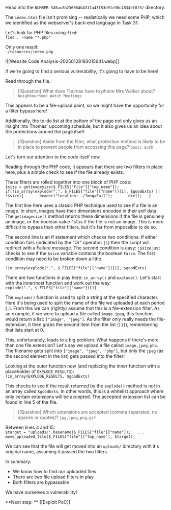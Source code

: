 Head into the `NUMBER-345ac8b236064b431fa43f53d91c98c4834ef8f3/` directory.  

The `index.html` file isn't promising -- realistically we need some PHP, which we identified as the webserver's back-end language in Task 31.

Let's look for PHP files using `find`:  
`find . -name "*.php"`  

Only one result:  
`./resources/index.php`

![[Website Code Analysis-20250128193015641.webp]]

If we're going to find a serious vulnerability, it's going to have to be here!

Read through the file.

> [!Question]
>What does Thomas have to phone Mrs Walker about?
>`Neighbourhood Watch Meetings`

This appears to be a file-upload point, so we might have the opportunity for a filter bypass here!

Additionally, the to-do list at the bottom of the page not only gives us an insight into Thomas' upcoming schedule, but it also gives us an idea about the protections around the page itself.

> [!Question]
>Aside from the filter, what protection method is likely to be in place to prevent people from accessing this page?
>`basic auth`

Let's turn our attention to the code itself now.

Reading through the PHP code, it appears that there are _two_ filters in place here, plus a simple check to see if the file already exists.

These filters are rolled together into one block of PHP code:  
`$size = getimagesize($_FILES["file"]["tmp_name"]);   if(!in_array(explode(".", $_FILES["file"]["name"])[1], $goodExts) || !$size){       header("location: ./?msg=Fail");       die();   }`  

The first line here uses a classic PHP technique used to see if a file is an image. In short, images have their dimensions encoded in their exif data. The `getimagesize()` method returns these dimensions if the file is genuinely an image, or the boolean value `False` if the file is not an image. This is more difficult to bypass than other filters, but it's far from impossible to do so.

The second line is an If statement which checks two conditions. If either condition fails (indicated by the "Or" operator: `||`) then the script will redirect with a Failure message. The second condition is easy: `!$size` just checks to see if the `$size` variable contains the boolean `False`. The first condition may need to be broken down a little.

`!in_array(explode(".", $_FILES["file"]["name"])[1], $goodExts)`

There are two functions in play here: `in_array()` and `explode()`. Let's start with the innermost function and work out the way:  
`explode(".", $_FILES["file"]["name"])[1]`

The `explode()` function is used to split a string at the specified character. Here it's being used to split the name of the file we uploaded at each period (`.`). From this we can (rightly) assume that this is a file-extension filter. As an example, if we were to upload a file called `image.jpeg`, this function would return a list: `["image", "jpeg"]`. As the filter only really needs the file-extension, it then grabs the second item from the list (`[1]`), remembering that lists start at 0.

This, unfortunately, leads to a big problem. What happens if there's more than one file extension? Let's say we upload a file called `image.jpeg.php`. The filename gets split into `["image", "jpeg", "php"]`, but only the `jpeg` (as the second element in the list) gets passed into the filter!

Looking at the outer function now (and replacing the inner function with a placeholder of `EXPLODE_RESULTS`):  
`!in_array(EXPLODE_RESULTS, $goodExts)`

This checks to see if the result returned by the `explode()` method is _not_ in an array called `$goodExts`. In other words, this is a whitelist approach where only certain extensions will be accepted. The accepted extension list can be found in line 5 of the file.

> [!Question]
>Which extensions are accepted (comma separated, no spaces or quotes)?
>`jpg,jpeg,png,gif`

Between lines 4 and 15:  
`$target = "uploads/".basename($_FILES["file"]["name"]);   ...   move_uploaded_file($_FILES["file"]["tmp_name"], $target);   `  

We can see that the file will get moved into an `uploads/` directory with it's original name, assuming it passed the two filters.

In summary:

- We know how to find our uploaded files
- There are two file upload filters in play
- Both filters are bypassable

We have ourselves a vulnerability!

**Next step: ** [[Exploit PoC]]
